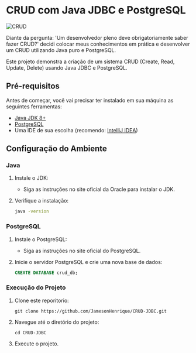 # CRUD com Java JDBC e PostgreSQL

![CRUD](https://encrypted-tbn0.gstatic.com/images?q=tbn:ANd9GcQyM3KOh9adIF906yhJv6XyIGsnrQverq3VRA&s)

Diante da pergunta: 'Um desenvolvedor pleno deve obrigatoriamente saber fazer CRUD?' decidi colocar meus conhecimentos em prática e desenvolver um CRUD utilizando Java puro e PostgreSQL.

Este projeto demonstra a criação de um sistema CRUD (Create, Read, Update, Delete) usando Java JDBC e PostgreSQL.

## Pré-requisitos

Antes de começar, você vai precisar ter instalado em sua máquina as seguintes ferramentas:

- [Java JDK 8+](https://www.oracle.com/java/technologies/javase-jdk11-downloads.html)
- [PostgreSQL](https://www.postgresql.org/download/)
- Uma IDE de sua escolha (recomendo: [IntelliJ IDEA](https://www.jetbrains.com/idea/download/))

## Configuração do Ambiente

### Java

1. Instale o JDK:
    - Siga as instruções no site oficial da Oracle para instalar o JDK.

2. Verifique a instalação:
    ```bash
    java -version
    ```

### PostgreSQL

1. Instale o PostgreSQL:
    - Siga as instruções no site oficial do PostgreSQL.

2. Inicie o servidor PostgreSQL e crie uma nova base de dados:
    ```sql
    CREATE DATABASE crud_db;
    ```
### Execução do Projeto

1. Clone este reporitorio:
    ```
    git clone https://github.com/JamesonHenrique/CRUD-JDBC.git
    ```
2. Navegue até o diretório do projeto:
    ```
    cd CRUD-JDBC
    ```
3. Execute o projeto.
